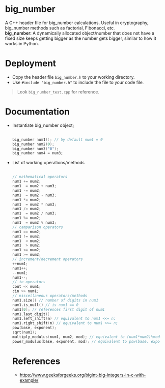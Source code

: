 # big_number
A C++ header file for big_number calculations. Useful in cryptography, big_number methods such as factorial, Fibonacci, etc.<br>
**big_number**: A dynamically allocated object/number that does not have a fixed size keeps getting bigger as the number gets bigger, similar to how it works in Python.

# Deployment
- Copy the header file `big_number.h` to your working directory.
- Use `#include "big_number.h"` to include the file to your code file.

> Look `big_number_test.cpp` for reference.

# Documentation
- Instantiate big_number object;
  <br><br>
  ``` cpp
  big_number num1(); // by default num1 = 0
  big_number num2(0);
  big_number num3("0");
  big_number num4 = num3;
  ```
- List of working operations/methods
  <br><br>
  ``` cpp
  // mathematical operators
  num1 += num2;
  num1  = num2 + num3;
  num1 -= num2;
  num1  = num2 - num3;
  num1 *= num2;
  num1  = num2 * num3;
  num1 /= num2;
  num1  = num2 / num3;
  num1 %= num2;
  num1  = num2 % num3;
  // camparison operators
  num1 == num2;
  num1 != num2;
  num1  < num2;
  num1  > num2;
  num1 <= num2;
  num1 >= num2;
  // increment/decrement operators
  ++num1;
  num1++;
  --num1;
  num1--;
  // io operators
  cout << num1;
  cin >> num1;
  // miscellaneous operators/methods
  num1.size() // number of digits in num1
  num1.is_null() // is num1 == 0
  num1[0]; // references first digit of num1
  num1.last_digit()
  num1.left_shift(n) // equivalent to num1 <<= n;
  num1.right_shift(n) // equivalent to num1 >>= n;
  pow(base, exponent);
  sqrt(num1);
  multiply_modulus(num1, num2, mod); // equivalent to (num1*num2)%mod;
  power_modulus(base, exponent, mod); // equivalent to pow(base, exponent)%mod;
  ```
  # References
  - https://www.geeksforgeeks.org/bigint-big-integers-in-c-with-example/
